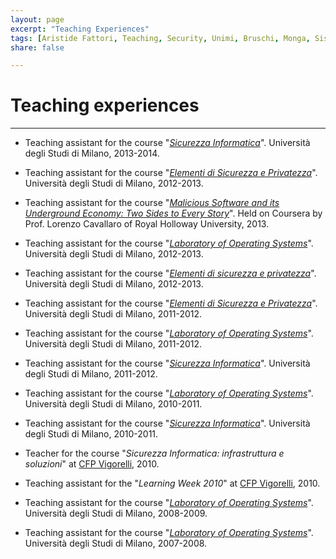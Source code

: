 ```yaml
---
layout: page
excerpt: "Teaching Experiences"
tags: [Aristide Fattori, Teaching, Security, Unimi, Bruschi, Monga, Sistemi Operativi, Operating Systems, Sicurezza]
share: false

---
```


# Teaching experiences
------------------------

* Teaching assistant for the course "[*Sicurezza Informatica*](http://security.di.unimi.it/sicurezza1314/sec2.shtml)".
  Università degli Studi di Milano, 2013-2014.

* Teaching assistant for the course "[*Elementi di Sicurezza e Privatezza*](http://security.di.unimi.it/sicurezza1213/index.shtml)". 
  Università degli Studi di Milano, 2012-2013.

* Teaching assistant for the course "[*Malicious Software and its Underground Economy: Two Sides to Every Story*](https://www.coursera.org/course/malsoftware)". 
  Held on Coursera by Prof. Lorenzo Cavallaro of Royal Holloway University, 2013.

* Teaching assistant for the course "[*Laboratory of Operating Systems*](http://homes.di.unimi.it/~sisop/)". 
  Università degli Studi di Milano, 2012-2013.

* Teaching assistant for the course "[*Elementi di sicurezza e privatezza*](http://security.di.unimi.it/sicurezza1213/)".
  Università degli Studi di Milano, 2012-2013.

* Teaching assistant for the course "[*Elementi di Sicurezza e Privatezza*](http://security.di.unimi.it/sicurezza1112/index.shtml)". 
  Università degli Studi di Milano, 2011-2012.

* Teaching assistant for the course "[*Laboratory of Operating Systems*](http://homes.di.unimi.it/~sisop/)". 
  Università degli Studi di Milano, 2011-2012.

* Teaching assistant for the course "[*Sicurezza Informatica*](http://security.di.unimi.it/sicurezza1112/sec2.shtml)".
  Università degli Studi di Milano, 2011-2012.

* Teaching assistant for the course "[*Laboratory of Operating Systems*](http://homes.di.unimi.it/~sisop/)".
  Università degli Studi di Milano, 2010-2011.

* Teaching assistant for the course "[*Sicurezza Informatica*](http://security.di.unimi.it/sicurezza1011/)".
  Università degli Studi di Milano, 2010-2011.

* Teacher for the course "*Sicurezza Informatica: infrastruttura e soluzioni*" at [CFP Vigorelli](http://centrovigorelli.it/index.php), 2010.

* Teaching assistant for the "*Learning Week 2010*" at [CFP Vigorelli](http://centrovigorelli.it/index.php), 2010.

* Teaching assistant for the course "[*Laboratory of Operating Systems*](http://homes.di.unimi.it/~sisop/)".
  Università degli Studi di Milano, 2008-2009.

* Teaching assistant for the course "[*Laboratory of Operating Systems*](http://homes.di.unimi.it/~sisop/)".
  Università degli Studi di Milano, 2007-2008.

